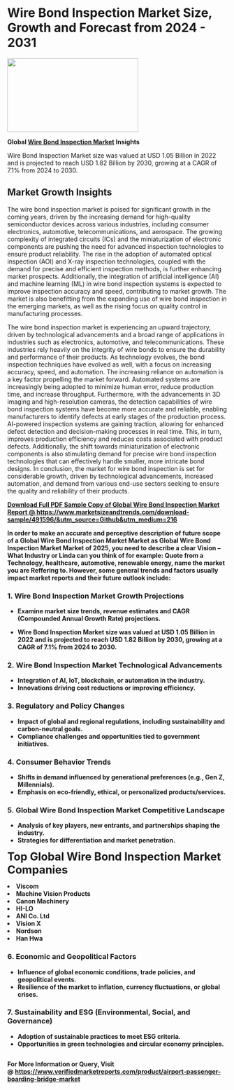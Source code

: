 <H1>Wire Bond Inspection Market Size, Growth and Forecast from 2024 - 2031</H1><img class="aligncenter size-medium wp-image-584254" src="https://thirdeyenews.in/wp-content/uploads/2024/09/Global-Market-Research-300x168.jpeg" alt="" width="300" height="168" /><p><strong>Global&nbsp;<a href="https://www.marketsizeandtrends.com/download-sample/491596/&amp;utm_source=Github&utm_medium=216">Wire Bond Inspection Market</a> Insights</strong></p><p>Wire Bond Inspection Market size was valued at USD 1.05 Billion in 2022 and is projected to reach USD 1.82 Billion by 2030, growing at a CAGR of 7.1% from 2024 to 2030.</p><p><h2>Market Growth Insights</h2> <p>The wire bond inspection market is poised for significant growth in the coming years, driven by the increasing demand for high-quality semiconductor devices across various industries, including consumer electronics, automotive, telecommunications, and aerospace. The growing complexity of integrated circuits (ICs) and the miniaturization of electronic components are pushing the need for advanced inspection technologies to ensure product reliability. The rise in the adoption of automated optical inspection (AOI) and X-ray inspection technologies, coupled with the demand for precise and efficient inspection methods, is further enhancing market prospects. Additionally, the integration of artificial intelligence (AI) and machine learning (ML) in wire bond inspection systems is expected to improve inspection accuracy and speed, contributing to market growth. The market is also benefitting from the expanding use of wire bond inspection in the emerging markets, as well as the rising focus on quality control in manufacturing processes.</p> <p><strong><a href="your-sample-download-link"></a></strong></p> <p>The wire bond inspection market is experiencing an upward trajectory, driven by technological advancements and a broad range of applications in industries such as electronics, automotive, and telecommunications. These industries rely heavily on the integrity of wire bonds to ensure the durability and performance of their products. As technology evolves, the bond inspection techniques have evolved as well, with a focus on increasing accuracy, speed, and automation. The increasing reliance on automation is a key factor propelling the market forward. Automated systems are increasingly being adopted to minimize human error, reduce production time, and increase throughput. Furthermore, with the advancements in 3D imaging and high-resolution cameras, the detection capabilities of wire bond inspection systems have become more accurate and reliable, enabling manufacturers to identify defects at early stages of the production process. AI-powered inspection systems are gaining traction, allowing for enhanced defect detection and decision-making processes in real time. This, in turn, improves production efficiency and reduces costs associated with product defects. Additionally, the shift towards miniaturization of electronic components is also stimulating demand for precise wire bond inspection technologies that can effectively handle smaller, more intricate bond designs. In conclusion, the market for wire bond inspection is set for considerable growth, driven by technological advancements, increased automation, and demand from various end-use sectors seeking to ensure the quality and reliability of their products.</p> <p><strong><a href="your-more-information-link"></p><p><span class=""><strong>Download Full PDF Sample Copy of Global Wire Bond Inspection Market Report</strong> @ <a href="https://www.marketsizeandtrends.com/download-sample/491596/&amp;utm_source=Github&utm_medium=216" target="_blank">https://www.marketsizeandtrends.com/download-sample/491596/&amp;utm_source=Github&utm_medium=216</a></span></p><p>In order to make an accurate and perceptive description of future scope of a Global&nbsp;Wire Bond Inspection Market Market as Global&nbsp;Wire Bond Inspection Market Market of 2025, you need to describe a clear Vision &ndash; What Industry or Linda can you think of for example: Quote from a Technology, healthcare, automotive, renewable energy, name the market you are Reffering to. However, some general trends and factors usually impact market reports and their future outlook include:</p><h3>1.&nbsp;<strong>Wire Bond Inspection Market Growth Projections</strong></h3><ul><li>Examine market size trends, revenue estimates and CAGR (Compounded Annual Growth Rate) projections.</li><li><p>Wire Bond Inspection Market size was valued at USD 1.05 Billion in 2022 and is projected to reach USD 1.82 Billion by 2030, growing at a CAGR of 7.1% from 2024 to 2030.</p></li></ul><h3>2.&nbsp;<strong>Wire Bond Inspection Market Technological Advancements</strong></h3><ul><li>Integration of AI, IoT, blockchain, or automation in the industry.</li><li>Innovations driving cost reductions or improving efficiency.</li></ul><h3>3.&nbsp;<strong>Regulatory and Policy Changes</strong></h3><ul><li>Impact of global and regional regulations, including sustainability and carbon-neutral goals.</li><li>Compliance challenges and opportunities tied to government initiatives.</li></ul><h3>4.&nbsp;<strong>Consumer Behavior Trends</strong></h3><ul><li>Shifts in demand influenced by generational preferences (e.g., Gen Z, Millennials).</li><li>Emphasis on eco-friendly, ethical, or personalized products/services.</li></ul><h3>5.&nbsp;<strong>Global Wire Bond Inspection Market Competitive Landscape</strong></h3><ul><li>Analysis of key players, new entrants, and partnerships shaping the industry.</li><li>Strategies for differentiation and market penetration.</li></ul><p data-pm-slice="1 1 []"><span style="color: inherit; font-family: inherit; font-size: 25px;">Top Global Wire Bond Inspection Market Companies</span></p><div class="" data-test-id=""><p><li>Viscom</li><li> Machine Vision Products</li><li> Canon Machinery</li><li> HI-LO</li><li> ANI Co. Ltd</li><li> Vision X</li><li> Nordson</li><li> Han Hwa</li></p></div><h3>6.&nbsp;<strong>Economic and Geopolitical Factors</strong></h3><ul><li>Influence of global economic conditions, trade policies, and geopolitical events.</li><li>Resilience of the market to inflation, currency fluctuations, or global crises.</li></ul><h3>7.&nbsp;<strong>Sustainability and ESG (Environmental, Social, and Governance)</strong></h3><ul><li>Adoption of sustainable practices to meet ESG criteria.</li><li>Opportunities in green technologies and circular economy principles.</li></ul><h2><strong style="font-size: 14px;">For More Information or Query, Visit @&nbsp;</strong><a style="background-color: #ffffff; font-size: 14px;" href="https://www.marketsizeandtrends.com/report/wire-bond-inspection-market/" target="_blank">https://www.verifiedmarketreports.com/product/airport-passenger-boarding-bridge-market</a></h2>
